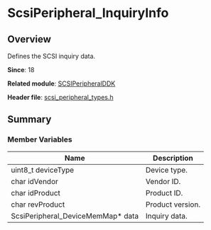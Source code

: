# ScsiPeripheral_InquiryInfo

## Overview

Defines the SCSI inquiry data.

**Since**: 18

**Related module**: [SCSIPeripheralDDK](capi-scsiperipheralddk.md)

**Header file**: [scsi_peripheral_types.h](capi-scsi-peripheral-types-h.md)

## Summary

### Member Variables

| Name| Description|
| -- | -- |
| uint8_t deviceType | Device type.|
| char idVendor | Vendor ID.|
| char idProduct | Product ID.|
| char revProduct | Product version.|
| ScsiPeripheral_DeviceMemMap* data | Inquiry data.|
